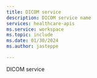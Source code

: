 ```yaml
---
title: DICOM service
description: DICOM service name
services: healthcare-apis
ms.service: workspace
ms.topic: include
ms.date: 01/30/2024
ms.author: jasteppe

---
```

DICOM service